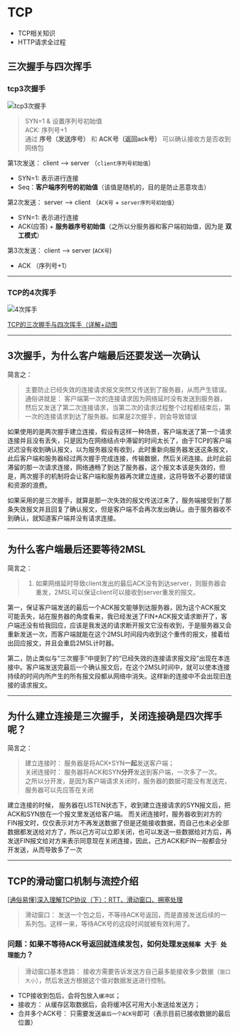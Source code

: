 # TCP
- TCP相关知识
- HTTP请求全过程

## 三次握手与四次挥手
### tcp3次握手   

![tcp3次握手](https://static.oschina.net/uploads/space/2016/0926/165533_NFJu_737747.png)    

> SYN=1 & 设置序列号初始值   
> ACK: 序列号+1   
> 通过 **序号（发送序号）** 和 **ACK号（返回ack号）**  可以确认接收方是否收到网络包

第1次发送： client --> server （`client序列号初始值`）  

- SYN=1: 表示进行连接
- Seq：**客户端序列号的初始值**（该值是随机的，目的是防止恶意攻击）


第2次发送： server  --> client （`ACK号` + `server序列号初始值`）   

- SYN=1: 表示进行连接
- ACK(应答) + **服务器序号初始值**（之所以分服务器和客户端初始值，因为是 **双工模式**）


第3次发送： client --> server (`ACK号`)  

- ACK （序列号+1）

---

### TCP的4次挥手
![4次挥手](https://static.oschina.net/uploads/space/2016/0926/165553_emXw_737747.png)  

[TCP的三次握手与四次挥手（详解+动图](https://blog.csdn.net/qzcsu/article/details/72861891)

---

## 3次握手，为什么客户端最后还要发送一次确认
简言之：
> 主要防止已经失效的连接请求报文突然又传送到了服务器，从而产生错误。    
> 通俗讲就是： 客户端第一次的连接请求因为网络延时没有发送到服务器，然后又发送了第二次连接请求，当第二次的请求过程整个过程都结束后，第一次的连接请求到达了服务器。如果是2次握手，则会导致错误

如果使用的是两次握手建立连接，假设有这样一种场景，客户端发送了第一个请求连接并且没有丢失，只是因为在网络结点中滞留的时间太长了，由于TCP的客户端迟迟没有收到确认报文，以为服务器没有收到，此时重新向服务器发送这条报文，此后客户端和服务器经过两次握手完成连接，传输数据，然后关闭连接。此时此前滞留的那一次请求连接，网络通畅了到达了服务器，这个报文本该是失效的，但是，两次握手的机制将会让客户端和服务器再次建立连接，这将导致不必要的错误和资源的浪费。

如果采用的是三次握手，就算是那一次失效的报文传送过来了，服务端接受到了那条失效报文并且回复了确认报文，但是客户端不会再次发出确认。由于服务器收不到确认，就知道客户端并没有请求连接。

---

## 为什么客户端最后还要等待2MSL
简言之：
> 1. 如果网络延时导致client发出的最后ACK没有到达server，则服务器会重发，2MSL可以保证client可以接收到server重发的报文。

第一，保证客户端发送的最后一个ACK报文能够到达服务器，因为这个ACK报文可能丢失，站在服务器的角度看来，我已经发送了FIN+ACK报文请求断开了，客户端还没有给我回应，应该是我发送的请求断开报文它没有收到，于是服务器又会重新发送一次，而客户端就能在这个2MSL时间段内收到这个重传的报文，接着给出回应报文，并且会重启2MSL计时器。

第二，防止类似与“三次握手”中提到了的“已经失效的连接请求报文段”出现在本连接中。客户端发送完最后一个确认报文后，在这个2MSL时间中，就可以使本连接持续的时间内所产生的所有报文段都从网络中消失。这样新的连接中不会出现旧连接的请求报文。

---

## 为什么建立连接是三次握手，关闭连接确是四次挥手呢？

简言之：
> 建立连接时： 服务器是将ACK+SYN**一起**发送客户端；   
> 关闭连接时： 服务器将ACK和SYN**分开**发送到客户端，一次多了一次。    
> 之所以分开发，是因为客户端请求关闭时，服务器的数据可能没有发送完，服务器可以先应答在关闭

建立连接的时候， 服务器在LISTEN状态下，收到建立连接请求的SYN报文后，把ACK和SYN放在一个报文里发送给客户端。 
而关闭连接时，服务器收到对方的FIN报文时，仅仅表示对方不再发送数据了但是还能接收数据，而自己也未必全部数据都发送给对方了，所以己方可以立即关闭，也可以发送一些数据给对方后，再发送FIN报文给对方来表示同意现在关闭连接，因此，己方ACK和FIN一般都会分开发送，从而导致多了一次

---

## TCP的滑动窗口机制与流控介绍

[[通俗易懂]深入理解TCP协议（下）：RTT、滑动窗口、拥塞处理](http://www.52im.net/thread-515-1-1.html)   

> 滑动窗口： 发送一个包之后，不等待ACK号返回，而是直接发送后续的一系列包。这样一来，等待ACK号的这段时间就被有效利用了。


### 问题：如果不等待ACK号返回就连续发包，如何处理`发送频率 大于 处理能力`？

> 滑动窗口基本思路： 接收方需要告诉发送方自己最多能接收多少数据（`窗口大小`），然后发送方根据这个值对数据发送进行控制。

- TCP接收到包后，会将包放入`缓冲区`；    
- 接收方： 从缓存区取数据后，会将缓冲区可用大小发送给发送方；   
- 合并多个ACK号： 只需要发送`最后一个ACK号`即可（表示目前已接收数据的最后位置）    





